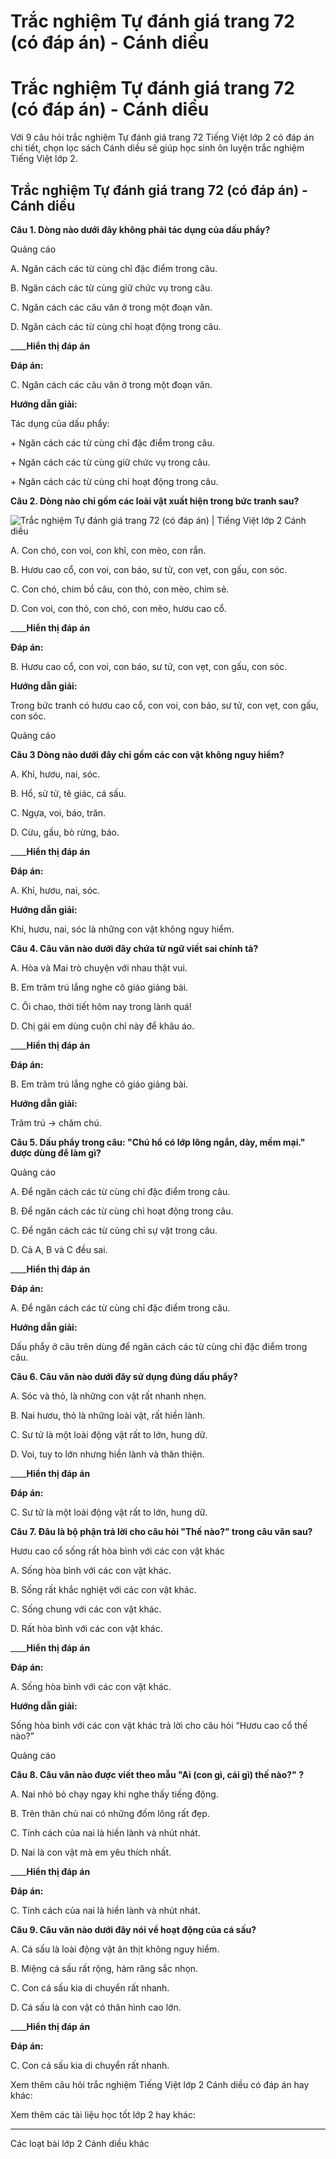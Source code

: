 # Trắc nghiệm Tự đánh giá trang 72 (có đáp án) - Cánh diều

# Trắc nghiệm Tự đánh giá trang 72 (có đáp án) - Cánh diều

Với 9 câu hỏi trắc nghiệm Tự đánh giá trang 72 Tiếng Việt lớp 2 có đáp án chi tiết, chọn lọc sách Cánh diều sẽ giúp học sinh ôn luyện trắc nghiệm Tiếng Việt lớp 2.

## Trắc nghiệm Tự đánh giá trang 72 (có đáp án) - Cánh diều

**Câu 1. Dòng nào dưới đây không phải tác dụng của dấu phẩy?**

Quảng cáo

A. Ngăn cách các từ cùng chỉ đặc điểm trong câu.

B. Ngăn cách các từ cùng giữ chức vụ trong câu. 

C. Ngăn cách các câu văn ở trong một đoạn văn.

D. Ngăn cách các từ cùng chỉ hoạt động trong câu.

____**Hiển thị đáp án**

**Đáp án:**

C. Ngăn cách các câu văn ở trong một đoạn văn.

**Hướng dẫn giải:**

Tác dụng của dấu phẩy:

\+ Ngăn cách các từ cùng chỉ đặc điểm trong câu.

\+ Ngăn cách các từ cùng giữ chức vụ trong câu. 

\+ Ngăn cách các từ cùng chỉ hoạt động trong câu.

**Câu 2. Dòng nào chỉ gồm các loài vật xuất hiện trong bức tranh sau?**

![Trắc nghiệm Tự đánh giá trang 72 \(có đáp án\) | Tiếng Việt lớp 2 Cánh diều](https://vietjack.com/tieng-viet-2-cd/images/trac-nghiem-tu-danh-gia-trang-72-271070.PNG)

A. Con chó, con voi, con khỉ, con mèo, con rắn.

B. Hươu cao cổ, con voi, con báo, sư tử, con vẹt, con gấu, con sóc.

C. Con chó, chim bồ câu, con thỏ, con mèo, chim sẻ.

D. Con voi, con thỏ, con chó, con mèo, hươu cao cổ.

____**Hiển thị đáp án**

**Đáp án:**

B. Hươu cao cổ, con voi, con báo, sư tử, con vẹt, con gấu, con sóc.

**Hướng dẫn giải:**

Trong bức tranh có hươu cao cổ, con voi, con báo, sư tử, con vẹt, con gấu, con sóc.

Quảng cáo

**Câu 3 Dòng nào dưới đây chỉ gồm các con vật không nguy hiểm?**

A. Khỉ, hươu, nai, sóc.

B. Hổ, sử tử, tê giác, cá sấu.

C. Ngựa, voi, báo, trăn.

D. Cừu, gấu, bò rừng, báo.

____**Hiển thị đáp án**

**Đáp án:**

A. Khỉ, hươu, nai, sóc.

**Hướng dẫn giải:**

Khỉ, hươu, nai, sóc là những con vật không nguy hiểm. 

**Câu 4. Câu văn nào dưới đây chứa từ ngữ viết sai chính tả?**

A. Hòa và Mai trò chuyện với nhau thật vui. 

B. Em trăm trú lắng nghe cô giáo giảng bài. 

C. Ôi chao, thời tiết hôm nay trong lành quá!

D. Chị gái em dùng cuộn chỉ này để khâu áo.

____**Hiển thị đáp án**

**Đáp án:**

B. Em trăm trú lắng nghe cô giáo giảng bài. 

**Hướng dẫn giải:**

Trăm trú → chăm chú. 

**Câu 5. Dấu phẩy trong câu: "Chú hổ có lớp lông ngắn, dày, mềm mại." được dùng để làm gì?**

Quảng cáo

A. Để ngăn cách các từ cùng chỉ đặc điểm trong câu.

B. Để ngăn cách các từ cùng chỉ hoạt động trong câu. 

C. Để ngăn cách các từ cùng chỉ sự vật trong câu.

D. Cả A, B và C đều sai.

____**Hiển thị đáp án**

**Đáp án:**

A. Để ngăn cách các từ cùng chỉ đặc điểm trong câu.

**Hướng dẫn giải:**

Dấu phẩy ở câu trên dùng để ngăn cách các từ cùng chỉ đặc điểm trong câu.

**Câu 6. Câu văn nào dưới đây sử dụng đúng dấu phẩy?**

A. Sóc và thỏ, là những con vật rất nhanh nhẹn. 

B. Nai hươu, thỏ là những loài vật, rất hiền lành. 

C. Sư tử là một loài động vật rất to lớn, hung dữ.

D. Voi, tuy to lớn nhưng hiền lành và thân thiện.

____**Hiển thị đáp án**

**Đáp án:**

C. Sư tử là một loài động vật rất to lớn, hung dữ.

**Câu 7. Đâu là bộ phận trả lời cho câu hỏi "Thế nào?" trong câu văn sau?**

Hươu cao cổ sống rất hòa bình với các con vật khác

A. Sống hòa bình với các con vật khác. 

B. Sống rất khắc nghiệt với các con vật khác.

C. Sống chung với các con vật khác.

D. Rất hòa bình với các con vật khác.

____**Hiển thị đáp án**

**Đáp án:**

A. Sống hòa bình với các con vật khác. 

**Hướng dẫn giải:**

Sống hòa bình với các con vật khác trả lời cho câu hỏi “Hươu cao cổ thế nào?”

Quảng cáo

**Câu 8. Câu văn nào được viết theo mẫu "Ai (con gì, cái gì) thế nào?" ?**

A. Nai nhỏ bỏ chạy ngay khi nghe thấy tiếng động.

B. Trên thân chủ nai có những đốm lông rất đẹp.

C. Tính cách của nai là hiền lành và nhút nhát.

D. Nai là con vật mà em yêu thích nhất.

____**Hiển thị đáp án**

**Đáp án:**

C. Tính cách của nai là hiền lành và nhút nhát.

**Câu 9. Câu văn nào dưới đây nói về hoạt động của cá sấu?**

A. Cá sấu là loài động vật ăn thịt không nguy hiểm. 

B. Miệng cá sấu rất rộng, hàm răng sắc nhọn. 

C. Con cá sấu kia di chuyển rất nhanh.

D. Cá sấu là con vật có thân hình cao lớn.

____**Hiển thị đáp án**

**Đáp án:**

C. Con cá sấu kia di chuyển rất nhanh.

Xem thêm câu hỏi trắc nghiệm Tiếng Việt lớp 2 Cánh diều có đáp án hay khác:

Xem thêm các tài liệu học tốt lớp 2 hay khác:

* * *

Các loạt bài lớp 2 Cánh diều khác
